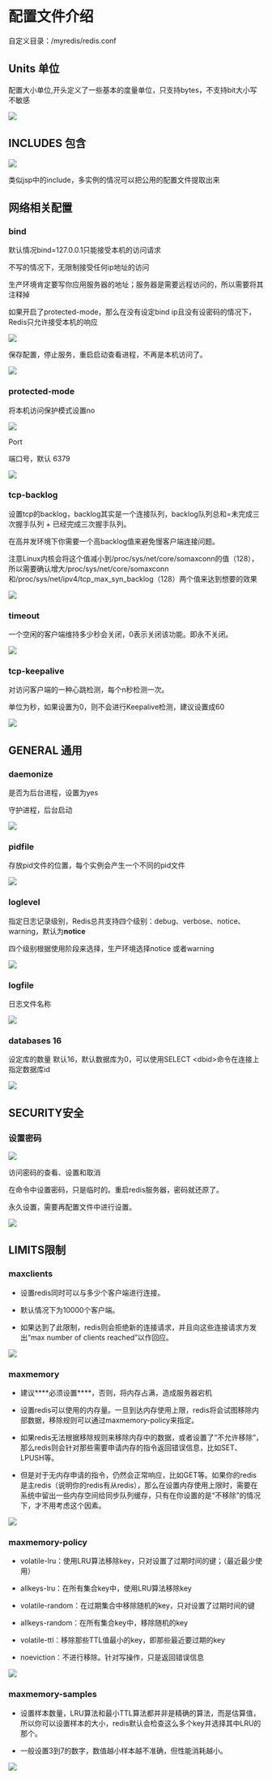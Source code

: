 # 配置文件介绍

自定义目录：/myredis/redis.conf

## Units 单位

配置大小单位,开头定义了一些基本的度量单位，只支持bytes，不支持bit大小写不敏感

![](../../assets/images/2021-05-14-23-54-47.png)

## INCLUDES 包含

![](../../assets/images/2021-05-14-23-55-15.png)

类似jsp中的include，多实例的情况可以把公用的配置文件提取出来

## 网络相关配置

### bind

默认情况bind=127.0.0.1只能接受本机的访问请求

不写的情况下，无限制接受任何ip地址的访问

生产环境肯定要写你应用服务器的地址；服务器是需要远程访问的，所以需要将其注释掉

如果开启了protected-mode，那么在没有设定bind ip且没有设密码的情况下，Redis只允许接受本机的响应

![](../../assets/images/2021-05-14-23-55-51.png)

保存配置，停止服务，重启启动查看进程，不再是本机访问了。

![](../../assets/images/2021-05-14-23-56-03.png)

### protected-mode

将本机访问保护模式设置no

![](../../assets/images/2021-05-14-23-56-24.png)

Port

端口号，默认 6379

![](../../assets/images/2021-05-14-23-56-44.png)

### tcp-backlog

设置tcp的backlog，backlog其实是一个连接队列，backlog队列总和=未完成三次握手队列 + 已经完成三次握手队列。

在高并发环境下你需要一个高backlog值来避免慢客户端连接问题。

注意Linux内核会将这个值减小到/proc/sys/net/core/somaxconn的值（128），所以需要确认增大/proc/sys/net/core/somaxconn和/proc/sys/net/ipv4/tcp_max_syn_backlog（128）两个值来达到想要的效果

![](../../assets/images/2021-05-14-23-57-33.png)

### timeout

一个空闲的客户端维持多少秒会关闭，0表示关闭该功能。即永不关闭。

![](../../assets/images/2021-05-14-23-57-49.png)

### tcp-keepalive

对访问客户端的一种心跳检测，每个n秒检测一次。

单位为秒，如果设置为0，则不会进行Keepalive检测，建议设置成60 

![](../../assets/images/2021-05-14-23-58-08.png)

## GENERAL 通用

### daemonize

是否为后台进程，设置为yes

守护进程，后台启动

![](../../assets/images/2021-05-15-00-00-25.png)

### pidfile

存放pid文件的位置，每个实例会产生一个不同的pid文件

![](../../assets/images/2021-05-15-00-00-32.png)

### loglevel

指定日志记录级别，Redis总共支持四个级别：debug、verbose、notice、warning，默认为**notice**

四个级别根据使用阶段来选择，生产环境选择notice 或者warning

![](../../assets/images/2021-05-15-00-01-11.png)

### logfile

日志文件名称

![](../../assets/images/2021-05-15-00-01-28.png)

### databases 16

设定库的数量 默认16，默认数据库为0，可以使用SELECT \<dbid>命令在连接上指定数据库id

![](../../assets/images/2021-05-15-00-01-54.png)

## SECURITY安全

### 设置密码

![](../../assets/images/2021-05-15-00-02-26.png)

访问密码的查看、设置和取消

在命令中设置密码，只是临时的。重启redis服务器，密码就还原了。

永久设置，需要再配置文件中进行设置。

![](../../assets/images/2021-05-15-00-02-42.png)

## LIMITS限制

### maxclients

* 设置redis同时可以与多少个客户端进行连接。

* 默认情况下为10000个客户端。

* 如果达到了此限制，redis则会拒绝新的连接请求，并且向这些连接请求方发出“max number of clients reached”以作回应。

![](../../assets/images/2021-05-15-00-03-36.png)

### maxmemory

* 建议***\*必须设置\****，否则，将内存占满，造成服务器宕机

* 设置redis可以使用的内存量。一旦到达内存使用上限，redis将会试图移除内部数据，移除规则可以通过maxmemory-policy来指定。

* 如果redis无法根据移除规则来移除内存中的数据，或者设置了“不允许移除”，那么redis则会针对那些需要申请内存的指令返回错误信息，比如SET、LPUSH等。

* 但是对于无内存申请的指令，仍然会正常响应，比如GET等。如果你的redis是主redis（说明你的redis有从redis），那么在设置内存使用上限时，需要在系统中留出一些内存空间给同步队列缓存，只有在你设置的是“不移除”的情况下，才不用考虑这个因素。

![](../../assets/images/2021-05-15-00-04-05.png)

### maxmemory-policy

* volatile-lru：使用LRU算法移除key，只对设置了过期时间的键；（最近最少使用）

* allkeys-lru：在所有集合key中，使用LRU算法移除key

* volatile-random：在过期集合中移除随机的key，只对设置了过期时间的键

* allkeys-random：在所有集合key中，移除随机的key

* volatile-ttl：移除那些TTL值最小的key，即那些最近要过期的key

* noeviction：不进行移除。针对写操作，只是返回错误信息

![](../../assets/images/2021-05-15-00-04-43.png)

### maxmemory-samples

* 设置样本数量，LRU算法和最小TTL算法都并非是精确的算法，而是估算值，所以你可以设置样本的大小，redis默认会检查这么多个key并选择其中LRU的那个。

* 一般设置3到7的数字，数值越小样本越不准确，但性能消耗越小。

![](../../assets/images/2021-05-15-00-05-10.png)